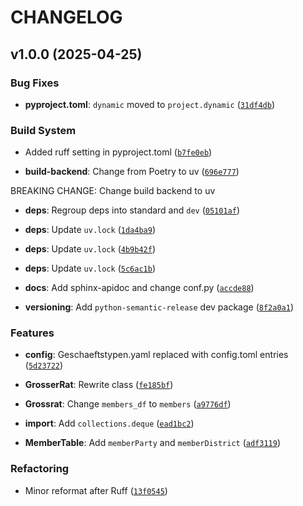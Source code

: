 # CHANGELOG


## v1.0.0 (2025-04-25)

### Bug Fixes

- **pyproject.toml**: `dynamic` moved to `project.dynamic`
  ([`31df4db`](https://github.com/networkscientist/Grosser-Rat-Wrapper/commit/31df4db3b10e5de1d42b2301e52d2b0c73605cca))

### Build System

- Added ruff setting in pyproject.toml
  ([`b7fe0eb`](https://github.com/networkscientist/Grosser-Rat-Wrapper/commit/b7fe0eb4794654983bda55ff8fdce71d82cb22ca))

- **build-backend**: Change from Poetry to uv
  ([`696e777`](https://github.com/networkscientist/Grosser-Rat-Wrapper/commit/696e77764957aeadde1fd7cf6e5a9fd171eb40a3))

BREAKING CHANGE: Change build backend to uv

- **deps**: Regroup deps into standard and `dev`
  ([`05101af`](https://github.com/networkscientist/Grosser-Rat-Wrapper/commit/05101af64f6652e56b698729871395c5dd426782))

- **deps**: Update `uv.lock`
  ([`1da4ba9`](https://github.com/networkscientist/Grosser-Rat-Wrapper/commit/1da4ba930d1103afddbe27fed840edeecad1d709))

- **deps**: Update `uv.lock`
  ([`4b9b42f`](https://github.com/networkscientist/Grosser-Rat-Wrapper/commit/4b9b42f6afdf8e8f129021aac1adabf306d23c0b))

- **deps**: Update `uv.lock`
  ([`5c6ac1b`](https://github.com/networkscientist/Grosser-Rat-Wrapper/commit/5c6ac1b6ac66ce6b2cc9c310767a54bf3c557daa))

- **docs**: Add sphinx-apidoc and change conf.py
  ([`accde88`](https://github.com/networkscientist/Grosser-Rat-Wrapper/commit/accde88472160666f9b14ef87d605b492b397f8b))

- **versioning**: Add `python-semantic-release` dev package
  ([`8f2a0a1`](https://github.com/networkscientist/Grosser-Rat-Wrapper/commit/8f2a0a1fa43cd675f895e43e4695e607ee083853))

### Features

- **config**: Geschaeftstypen.yaml replaced with config.toml entries
  ([`5d23722`](https://github.com/networkscientist/Grosser-Rat-Wrapper/commit/5d23722e1e3608a0d23e2f2bb4ad6b0f5f6174af))

- **GrosserRat**: Rewrite class
  ([`fe185bf`](https://github.com/networkscientist/Grosser-Rat-Wrapper/commit/fe185bff13f1b940bada00c495faf97d55a56229))

- **Grossrat**: Change `members_df` to `members`
  ([`a9776df`](https://github.com/networkscientist/Grosser-Rat-Wrapper/commit/a9776dff9360ec955d256be0a61d7739798f9c00))

- **import**: Add `collections.deque`
  ([`ead1bc2`](https://github.com/networkscientist/Grosser-Rat-Wrapper/commit/ead1bc2986d308527820c7b9f4c35bd077b30cb5))

- **MemberTable**: Add `memberParty` and `memberDistrict`
  ([`adf3119`](https://github.com/networkscientist/Grosser-Rat-Wrapper/commit/adf311904f993a1aee22b2c9f8668be35e1b2c0c))

### Refactoring

- Minor reformat after Ruff
  ([`13f0545`](https://github.com/networkscientist/Grosser-Rat-Wrapper/commit/13f05455fefece2c46d62d96144b3d1612853c64))
